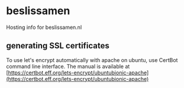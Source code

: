 # beslissamen

Hosting info for beslissamen.nl

## generating SSL certificates
To use let's encrypt automatically with apache on ubuntu, use CertBot command line interface. The manual is available at [https://certbot.eff.org/lets-encrypt/ubuntubionic-apache](https://certbot.eff.org/lets-encrypt/ubuntubionic-apache)
